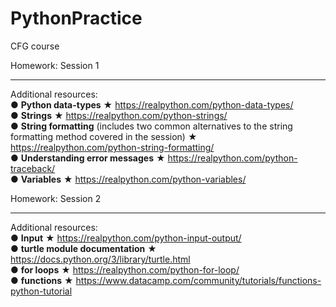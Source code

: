 # PythonPractice
CFG course

Homework: Session 1
************************
Additional resources:<br/>
● **Python data-types** ★ https://realpython.com/python-data-types/<br/>
● **Strings** ★ https://realpython.com/python-strings/<br/>
● **String formatting** (includes two common alternatives to the string formatting method
covered in the session) ★ https://realpython.com/python-string-formatting/<br/>
● **Understanding error messages** ★ https://realpython.com/python-traceback/<br/>
● **Variables** ★ https://realpython.com/python-variables/

Homework: Session 2
************************
Additional resources:<br/>
● **Input** ★ https://realpython.com/python-input-output/<br/>
● **turtle module documentation** ★ https://docs.python.org/3/library/turtle.html<br/>
● **for loops** ★ https://realpython.com/python-for-loop/<br/>
● **functions** ★ https://www.datacamp.com/community/tutorials/functions-python-tutorial<br/>
